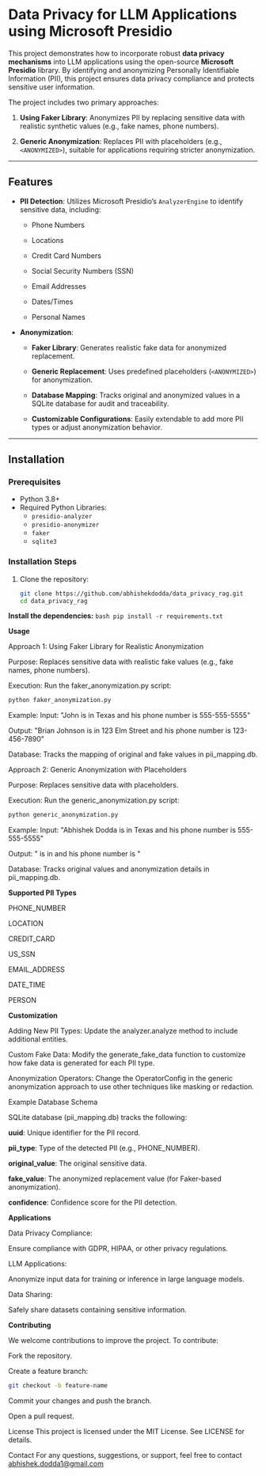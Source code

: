 # Data Privacy for LLM Applications using Microsoft Presidio

This project demonstrates how to incorporate robust **data privacy mechanisms** into LLM applications using the open-source **Microsoft Presidio** library. By identifying and anonymizing Personally Identifiable Information (PII), this project ensures data privacy compliance and protects sensitive user information. 

The project includes two primary approaches:

1. **Using Faker Library**: Anonymizes PII by replacing sensitive data with realistic synthetic values (e.g., fake names, phone numbers).

2. **Generic Anonymization**: Replaces PII with placeholders (e.g., `<ANONYMIZED>`), suitable for applications requiring stricter anonymization.

---

## Features

- **PII Detection**: Utilizes Microsoft Presidio’s `AnalyzerEngine` to identify sensitive data, including:
  - Phone Numbers
    
  - Locations
    
  - Credit Card Numbers
    
  - Social Security Numbers (SSN)
    
  - Email Addresses
    
  - Dates/Times
    
  - Personal Names
    
- **Anonymization**:

  - **Faker Library**: Generates realistic fake data for anonymized replacement.
    
  - **Generic Replacement**: Uses predefined placeholders (`<ANONYMIZED>`) for anonymization.
    
  - **Database Mapping**: Tracks original and anonymized values in a SQLite database for audit and traceability.
    
  - **Customizable Configurations**: Easily extendable to add more PII types or adjust anonymization behavior.

---

## Installation

### Prerequisites

- Python 3.8+
- Required Python Libraries:
  - `presidio-analyzer`
  - `presidio-anonymizer`
  - `faker`
  - `sqlite3`

### Installation Steps

1. Clone the repository:
   ```bash
   git clone https://github.com/abhishekdodda/data_privacy_rag.git
   cd data_privacy_rag

**Install the dependencies:**
    ```bash
    pip install -r requirements.txt
    ```

**Usage**

Approach 1: Using Faker Library for Realistic Anonymization

Purpose: Replaces sensitive data with realistic fake values (e.g., fake names, phone numbers).

Execution: Run the faker_anonymization.py script:
```bash
python faker_anonymization.py
```
Example: 
Input:
"John is in Texas and his phone number is 555-555-5555"

Output:
"Brian Johnson is in 123 Elm Street and his phone number is 123-456-7890"

Database: Tracks the mapping of original and fake values in pii_mapping.db.

Approach 2: Generic Anonymization with <ANONYMIZED> Placeholders

Purpose: Replaces sensitive data with <ANONYMIZED> placeholders.

Execution: Run the generic_anonymization.py script:
```bash
python generic_anonymization.py
```
Example: Input:
"Abhishek Dodda is in Texas and his phone number is 555-555-5555"

Output:
"<ANONYMIZED> is in <ANONYMIZED> and his phone number is <ANONYMIZED>"

Database: Tracks original values and anonymization details in pii_mapping.db.

**Supported PII Types**

PHONE_NUMBER

LOCATION

CREDIT_CARD

US_SSN

EMAIL_ADDRESS

DATE_TIME

PERSON

**Customization**

Adding New PII Types: Update the analyzer.analyze method to include additional entities.

Custom Fake Data: Modify the generate_fake_data function to customize how fake data is generated for each PII type.

Anonymization Operators: Change the OperatorConfig in the generic anonymization approach to use other techniques like masking or redaction.

Example Database Schema

SQLite database (pii_mapping.db) tracks the following:

**uuid**: Unique identifier for the PII record.

**pii_type**: Type of the detected PII (e.g., PHONE_NUMBER).

**original_value**: The original sensitive data.

**fake_value**: The anonymized replacement value (for Faker-based anonymization).

**confidence**: Confidence score for the PII detection.

**Applications**

Data Privacy Compliance:

Ensure compliance with GDPR, HIPAA, or other privacy regulations.

LLM Applications:

Anonymize input data for training or inference in large language models.

Data Sharing:

Safely share datasets containing sensitive information.

**Contributing**

We welcome contributions to improve the project. To contribute:

Fork the repository.

Create a feature branch:
```bash
git checkout -b feature-name
```
Commit your changes and push the branch.

Open a pull request.

License
This project is licensed under the MIT License. See LICENSE for details.

Contact
For any questions, suggestions, or support, feel free to contact abhishek.dodda1@gmail.com


